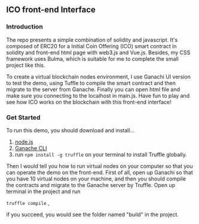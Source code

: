 ## ICO front-end Interface

### Introduction

The repo presents a simple combination of solidity and javascript.
It's composed of ERC20 for a Initial Coin Offering (ICO) smart contract in solidity and front-end html page with web3.js and Vue.js. Besides, my CSS framework uses Bulma, which is suitable for me to complete the small project like this.

To create a virtual blockchain nodes environment, I use Ganachi UI version to test the demo, using Tuffle to compile the smart contract and then migrate to the server from Ganache. Finally you can open html file and make sure you connecting to the localhost in main.js. Have fun to play and see how ICO works on the blockchain with this front-end interface!

### Get Started

To run this demo, you should download and install...

1. [node.js](https://nodejs.org/en/)
2. [Ganache CLI](https://truffleframework.com/ganache)
3. run `npm install -g truffle` on your terminal to install Truffle globally.

Then I would tell you how to run virtual nodes on your computer so that you can operate the demo on the front-end. First of all, open up Ganachi so that you have 10 virtual nodes on your machine, and then you should compile the contracts and migrate  to the Ganache server by Truffle. Open up terminal in the project and run

`truffle compile` , 

if you succeed, you would see the folder named "build" in the project.
